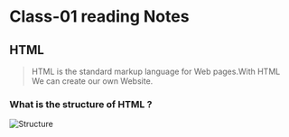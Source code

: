 # Class-01 reading Notes #

## HTML ##

> HTML is the standard markup language for Web pages.With HTML We can create our own Website. 

### What is the structure of HTML ? ###

![Structure](http://www.scriptingmaster.com/images/html/basic-html-tags.GIF)
